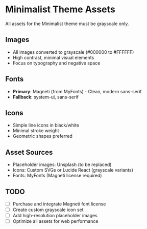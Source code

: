 
# Minimalist Theme Assets

All assets for the Minimalist theme must be grayscale only.

## Images
- All images converted to grayscale (#000000 to #FFFFFF)
- High contrast, minimal visual elements
- Focus on typography and negative space

## Fonts
- **Primary**: Magneti (from MyFonts) - Clean, modern sans-serif
- **Fallback**: system-ui, sans-serif

## Icons
- Simple line icons in black/white
- Minimal stroke weight
- Geometric shapes preferred

## Asset Sources
- Placeholder images: Unsplash (to be replaced)
- Icons: Custom SVGs or Lucide React (grayscale variants)
- Fonts: MyFonts (Magneti license required)

## TODO
- [ ] Purchase and integrate Magneti font license
- [ ] Create custom grayscale icon set
- [ ] Add high-resolution placeholder images
- [ ] Optimize all assets for web performance

